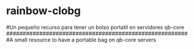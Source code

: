 # rainbow-clobg
#Un pequeño recurso para tener un bolso portatil en servidores qb-core
#######################################################
#A small resource to have a portable bag on qb-core servers


